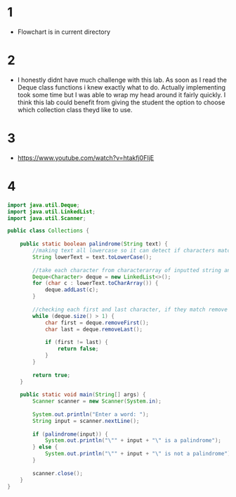 # 1
* Flowchart is in current directory

# 2
* I honestly didnt have much challenge with this lab. As soon as I read the Deque class functions i knew exactly what to do. Actually implementing took some time but I was able to wrap my head around it fairly quickly. I think this lab could benefit from giving the student the option to choose which collection class theyd like to use. 

# 3
* https://www.youtube.com/watch?v=htakfj0FIjE

# 4

``` java
import java.util.Deque;
import java.util.LinkedList;
import java.util.Scanner;

public class Collections {
    
    public static boolean palindrome(String text) {
        //making text all lowercase so it can detect if characters match
        String lowerText = text.toLowerCase();
        
        //take each character from characterarray of inputted string and feed it into a deque
        Deque<Character> deque = new LinkedList<>();
        for (char c : lowerText.toCharArray()) {
            deque.addLast(c);
        }
        
        //checking each first and last character, if they match remove them and move to next
        while (deque.size() > 1) {
            char first = deque.removeFirst();
            char last = deque.removeLast();
            
            if (first != last) {
                return false;
            }
        }
        
        return true;
    }
    
    public static void main(String[] args) {
        Scanner scanner = new Scanner(System.in);
        
        System.out.println("Enter a word: ");
        String input = scanner.nextLine();
        
        if (palindrome(input)) {
            System.out.println("\"" + input + "\" is a palindrome");
        } else {
            System.out.println("\"" + input + "\" is not a palindrome");
        }
        
        scanner.close();
    }
}


```
